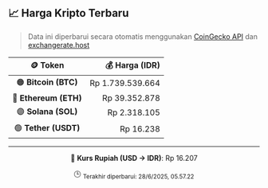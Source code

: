 

<!-- HARGA_KRIPTO -->
## 📈 Harga Kripto Terbaru

> Data ini diperbarui secara otomatis menggunakan [CoinGecko API](https://www.coingecko.com/) dan [exchangerate.host](https://exchangerate.host/)

<div align="center">

| 🪙 Token | 💰 Harga (IDR) |
|:------:|---------------:|
| 🟠 **Bitcoin (BTC)**   | Rp 1.739.539.664 |
| 🔵 **Ethereum (ETH)**  | Rp 39.352.878 |
| 🟣 **Solana (SOL)**    | Rp 2.318.105 |
| 🟢 **Tether (USDT)**   | Rp 16.238 |

---

💱 **Kurs Rupiah (USD → IDR)**: Rp 16.207

🕒 <sub>Terakhir diperbarui: 28/6/2025, 05.57.22</sub>

</div>
<!-- /HARGA_KRIPTO -->